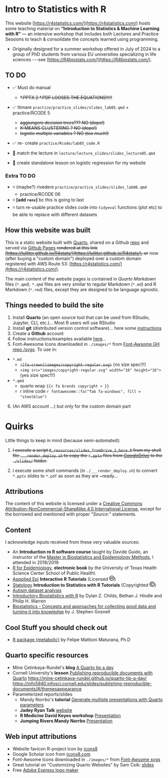 # Intro to Statistics with R

This website [https://r4statistics.com/](https://r4statistics.com/) hosts some teaching material on **“Introduction to Statistics & Machine Learning with R”** — an intensive workshop that includes both Lectures and Practice Sessions to teach & consolidate the concepts learned using programming. 

+ Originally designed for a summer workshop offered in July of 2024 to a group of PhD students from various EU universities specializing in life sciences ---see [https://R4biostats.com/](https://R4biostats.com/). 


## TO DO

+ ✅ Must do manual 
  + ~~\*.PPTX 2 \*.PDF LOOSES THE EQUATIONS!!!!!~~

+ ✅  ltimare `practice/practice_slides/slides_lab05.qmd` + practice/RCODE 5 
  + ~~aggiungere decision trees??? NO (dopo!)~~
  + ~~K-MEANS CLUSTERING ? NO (dopo!)~~
  + ~~logistic multiple variables ? NO (too much!)~~

+ ✅ re- create  `practice/Rcode/lab05_code.R`

+ ️🔳 match the lecture in `lecture/lecture_slides/slides_lecture05.qmd` 
+ ️🔳 create standalone lesson on logistic regression for my website

### Extra TO DO

+ ️◽️ (maybe?) rivedere `practice/practice_slides/slides_lab06.qmd`
  + practice/RCODE 06  
+ ️◽ **[add `renv`]** bc this is going to last 
+ ️◽ turn re-usable practice slides code into `tidyeval` functions (plot etc) to be able to replace with different datasets 

## How this website was built

This is a static website built with [Quarto](https://quarto.org/), shared on a Github [repo](https://github.com/Lulliter/R4biostats) and served via [Github Pages](https://docs.github.com/en/pages/getting-started-with-github-pages/configuring-a-publishing-source-for-your-github-pages-site) ~~rendered at this link [https://lulliter.github.io/R4stats/](https://lulliter.github.io/R4stats/), or~~ now (after buying a "custom domain") deployed over a custom domain registered with AWS Route 53: [https://r4statistics.com/](https://r4statistics.com/).

The main content of the website pages is contained in *Quarto Markdown* files (`*.qmd`). `*.qmd` files are very similar to regular Markdown (`*.md`) and R Markdown (`*.rmd`) files, except they are designed to be language agnostic.

## Things needed to build the site

1. Install **Quarto** (an open source tool that can be used from RStudio, Jupyter, CLI, etc.)... Most R users will use RStudio
2. Install **git** (distributed version control software)... here some [instructions](https://github.com/git-guides)
3. Create a **Github** account
4. Follow instructions/examples available [here](https://quarto.org/docs/websites/)...
5. Font-Awesome Icons downloaded in `./images/*` from [Font-Awsome GH repo /svgs](https://github.com/FortAwesome/Font-Awesome/tree/6.x/svgs). To use in:

- `*.md`
  - ~~`![fa-crown](images/copyright-regular.svg)`~~ (no size spec!!!)
  - `<img src="images/copyright-regular.svg" width="16" height="16">` (yes size spec!!!)
- `*.qmd`
  - quarto wrap `{{< fa brands copyright > }}`
  - r inline code `r fontawesome::fa("fab fa-windows", fill = "steelblue")`

6. (An AWS account ...) but only for the custom domain part


# Quirks 
Little things to keep in mind (because semi-automated): 

1. ~~I execute a script `R_resources/slides_fromDrive_2_here.R` from my shell file `___render_deploy.sh` to copy the `*.pptx` files from [GoogleDrive](https://drive.google.com/drive/folders/1mkits-PaRC8SGnDuMn2h_bKHAVTHXI50?usp=drive_link) to the `./slides/` folder.~~

2. I execute some shell commands (in `./___render_deploy.sh`) to convert `*.pptx` slides to `*.pdf` as soon as they are ~ready... 


## Attributions

The content of this website is licensed under a [Creative Commons Attribution-NonCommercial-ShareAlike 4.0 International License](https://creativecommons.org/licenses/by-sa/4.0/), except for the borrowed and mentioned with proper *"Source:"* statements.

## Content

I acknowledge inputs received from these very valuable sources:

- An **Introduction ro R software course** taught by Davide Guido, an instructor of the [Master in Biostatistics and Epidemiology Methods](https://spmsf.unipv.it/master/bioepic/index.html), I attended in 2018/2019
- [R for Epidemiology](https://www.r4epi.com/), **electronic book** by the University of Texas Health Science Center School of Public Health\
- [Appplied Epi](https://appliedepi.org/tutorial/) **Interactive R Tutorials** (Licensed <img src="images/creative-commons.svg" width="16" height="16"/>)
- [Statology](https://www.statology.org/) **Introduction to Statistics with R Tutorials** (Copyrighted <img src="images/copyright-regular.svg" width="16" height="16"/>)
- [Autism dataset analysis](Sydney-informatics-hub-github.io)
- [Introductory Biostatistics with R](https://tuos-bio-data-skills.github.io/intro-stats-book/index.html) by Dylan Z. Childs, Bethan J. Hindle and Philip H. Warren
- [Biostatistics - Concepts and approaches for collecting good data and turning it into knowledge](https://jsgosnell.github.io/cuny_biostats_book/content/getting_started/getting_started.html) by J. Stephen Gosnell

## Cool Stuff you should check out

- [R package {metabolic}](https://fmmattioni.github.io/metabolic/) by Felipe Mattioni Maturana, Ph.D

## Quarto specific resources

- Mine Çetinkaya-Rundel's **blog** [ A Quarto tip a day](https://mine-cetinkaya-rundel.github.io/quarto-tip-a-day/)
- Cornell University's **lesson** [Publishing reproducible documents with Quarto](https://info5940.infosci.cornell.edu/slides/publishing-reproducible-documents/#/themesappearance) 
https://mine-cetinkaya-rundel.github.io/quarto-tip-a-day/
https://info5940.infosci.cornell.edu/slides/publishing-reproducible-documents/#/themesappearance
- Parameterized reports/slides 
  + Mandy Norrbo's **tutorial** [Generate multiple presentations with Quarto parameters](https://www.jumpingrivers.com/blog/r-parameterised-presentations-quarto/)
  + **Jadey Ryan Talk** [website](https://jadeyryan.quarto.pub/rladies-dc-quarto-params/materials.html)
  + **R Medicine David Keyes workshop** [Presentation](https://static.sched.com/hosted_files/rmed2023a/9c/parameterized-reporting-slides.pdf)
  + **Jumping Rivers Mandy Norrbo** [Presentation](https://www.jumpingrivers.com/blog/r-parameterised-presentations-quarto/)


## Web input attributions

<!-- - Favicon1 (giallo) <a target="_blank" href="https://icons8.com/icon/110187/grafico-combinato">Grafico combinato</a> icona di <a target="_blank" href="https://icons8.com">Icons8</a> -->
- Website favicon R-project icon by [icons8](https://icons8.com/icon/xJd_7yBGvl5J/r-project)
- Google Scholar icon from [icons8.com](https://icons8.com/icon/pU44R9xgF3wq/google-scholar)
- Font-Awsome Icons downloaded in `./images/*` from [Font-Awsome svgs](https://github.com/FortAwesome/Font-Awesome/tree/6.x/svgs)
- Great tutorial on "Customizing Quarto Websites" by Sam Csik: [slides](https://ucsb-meds.github.io/customizing-quarto-websites/#/title-slide)
- Free [Adobe Express logo maker](https://www.adobe.com/express/create/logo)
